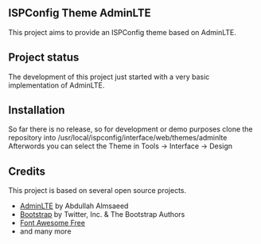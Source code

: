 ## ISPConfig Theme AdminLTE

This project aims to provide an ISPConfig theme based on AdminLTE.

## Project status

The development of this project just started with a very basic implementation of
AdminLTE. 

## Installation

So far there is no release, so for development or demo purposes clone the 
repository into /usr/local/ispconfig/interface/web/themes/adminlte
Afterwords you can select the Theme in Tools -> Interface -> Design

## Credits

This project is based on several open source projects. 

* [AdminLTE](https://github.com/ColorlibHQ/AdminLTE) by Abdullah Almsaeed
* [Bootstrap](https://github.com/twbs/bootstrap) by Twitter, Inc. & The Bootstrap Authors
* [Font Awesome Free](https://github.com/FortAwesome/Font-Awesome)
* and many more
